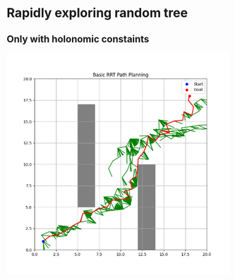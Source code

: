 # Rapidly exploring random tree

## Only with holonomic constaints
![Search from node (1, 1) to (18, 18)](images/Figure_1.png)
